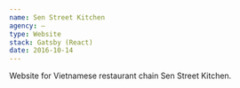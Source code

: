 ```yaml
---
name: Sen Street Kitchen
agency: —
type: Website
stack: Gatsby (React)
date: 2016-10-14
---
```


Website for Vietnamese restaurant chain Sen Street Kitchen.
